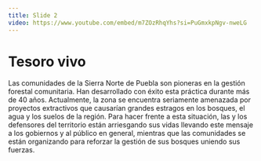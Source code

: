 ```yaml
---
title: Slide 2
video: https://www.youtube.com/embed/m7ZOzRhqYhs?si=PuGmxkpNgv-nweLG
---
```


# Tesoro vivo

Las comunidades de la Sierra Norte de Puebla son pioneras en la gestión forestal comunitaria. Han desarrollado con éxito esta práctica durante más de 40 años. Actualmente, la zona se encuentra seriamente amenazada por proyectos extractivos que  causarían grandes estragos en los bosques, el agua y los suelos de la región. Para hacer frente a esta situación, las y los defensores del territorio están arriesgando sus vidas llevando este mensaje a los gobiernos y al público en general, mientras que las comunidades se están organizando para reforzar la gestión de sus bosques uniendo sus fuerzas.